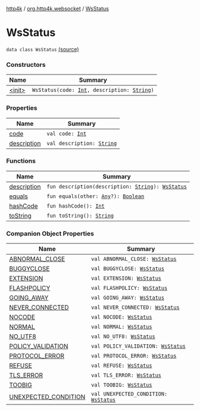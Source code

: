 [http4k](../../index.md) / [org.http4k.websocket](../index.md) / [WsStatus](./index.md)

# WsStatus

`data class WsStatus` [(source)](https://github.com/http4k/http4k/blob/master/http4k-core/src/main/kotlin/org/http4k/websocket/WsStatus.kt#L3)

### Constructors

| Name | Summary |
|---|---|
| [&lt;init&gt;](-init-.md) | `WsStatus(code: `[`Int`](https://kotlinlang.org/api/latest/jvm/stdlib/kotlin/-int/index.html)`, description: `[`String`](https://kotlinlang.org/api/latest/jvm/stdlib/kotlin/-string/index.html)`)` |

### Properties

| Name | Summary |
|---|---|
| [code](code.md) | `val code: `[`Int`](https://kotlinlang.org/api/latest/jvm/stdlib/kotlin/-int/index.html) |
| [description](description.md) | `val description: `[`String`](https://kotlinlang.org/api/latest/jvm/stdlib/kotlin/-string/index.html) |

### Functions

| Name | Summary |
|---|---|
| [description](description.md) | `fun description(description: `[`String`](https://kotlinlang.org/api/latest/jvm/stdlib/kotlin/-string/index.html)`): `[`WsStatus`](./index.md) |
| [equals](equals.md) | `fun equals(other: `[`Any`](https://kotlinlang.org/api/latest/jvm/stdlib/kotlin/-any/index.html)`?): `[`Boolean`](https://kotlinlang.org/api/latest/jvm/stdlib/kotlin/-boolean/index.html) |
| [hashCode](hash-code.md) | `fun hashCode(): `[`Int`](https://kotlinlang.org/api/latest/jvm/stdlib/kotlin/-int/index.html) |
| [toString](to-string.md) | `fun toString(): `[`String`](https://kotlinlang.org/api/latest/jvm/stdlib/kotlin/-string/index.html) |

### Companion Object Properties

| Name | Summary |
|---|---|
| [ABNORMAL_CLOSE](-a-b-n-o-r-m-a-l_-c-l-o-s-e.md) | `val ABNORMAL_CLOSE: `[`WsStatus`](./index.md) |
| [BUGGYCLOSE](-b-u-g-g-y-c-l-o-s-e.md) | `val BUGGYCLOSE: `[`WsStatus`](./index.md) |
| [EXTENSION](-e-x-t-e-n-s-i-o-n.md) | `val EXTENSION: `[`WsStatus`](./index.md) |
| [FLASHPOLICY](-f-l-a-s-h-p-o-l-i-c-y.md) | `val FLASHPOLICY: `[`WsStatus`](./index.md) |
| [GOING_AWAY](-g-o-i-n-g_-a-w-a-y.md) | `val GOING_AWAY: `[`WsStatus`](./index.md) |
| [NEVER_CONNECTED](-n-e-v-e-r_-c-o-n-n-e-c-t-e-d.md) | `val NEVER_CONNECTED: `[`WsStatus`](./index.md) |
| [NOCODE](-n-o-c-o-d-e.md) | `val NOCODE: `[`WsStatus`](./index.md) |
| [NORMAL](-n-o-r-m-a-l.md) | `val NORMAL: `[`WsStatus`](./index.md) |
| [NO_UTF8](-n-o_-u-t-f8.md) | `val NO_UTF8: `[`WsStatus`](./index.md) |
| [POLICY_VALIDATION](-p-o-l-i-c-y_-v-a-l-i-d-a-t-i-o-n.md) | `val POLICY_VALIDATION: `[`WsStatus`](./index.md) |
| [PROTOCOL_ERROR](-p-r-o-t-o-c-o-l_-e-r-r-o-r.md) | `val PROTOCOL_ERROR: `[`WsStatus`](./index.md) |
| [REFUSE](-r-e-f-u-s-e.md) | `val REFUSE: `[`WsStatus`](./index.md) |
| [TLS_ERROR](-t-l-s_-e-r-r-o-r.md) | `val TLS_ERROR: `[`WsStatus`](./index.md) |
| [TOOBIG](-t-o-o-b-i-g.md) | `val TOOBIG: `[`WsStatus`](./index.md) |
| [UNEXPECTED_CONDITION](-u-n-e-x-p-e-c-t-e-d_-c-o-n-d-i-t-i-o-n.md) | `val UNEXPECTED_CONDITION: `[`WsStatus`](./index.md) |
